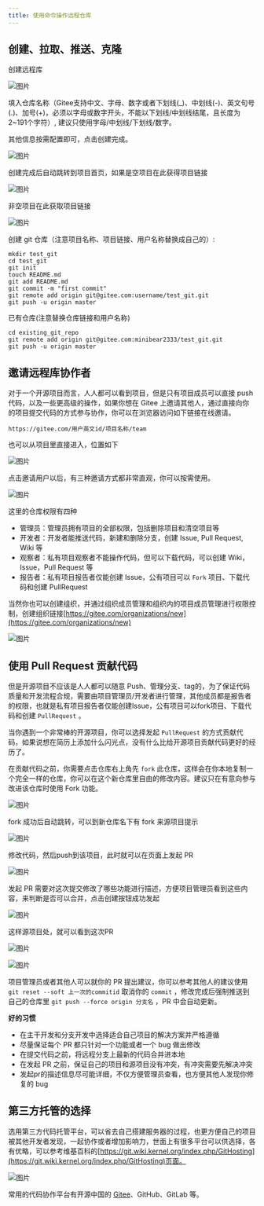 ```yaml
---
title: 使用命令操作远程仓库
---
```


## 创建、拉取、推送、克隆

创建远程库

![图片](./../../.vuepress/public/images/4PyWTtPatfEMPva8.png)

填入仓库名称（Gitee支持中文、字母、数字或者下划线(_)、中划线(-)、英文句号(.)、加号(+)，必须以字母或数字开头，不能以下划线/中划线结尾，且长度为2~191个字符）, 建议只使用字母/中划线/下划线/数字。

其他信息按需配置即可，点击创建完成。

![图片](./../../.vuepress/public/images/4XEFGcw8y3lz0s08.png)

创建完成后自动跳转到项目首页，如果是空项目在此获得项目链接

![图片](./../../.vuepress/public/images/y4YdVWdHf0PMv3DO.png)

非空项目在此获取项目链接

![图片](./../../.vuepress/public/images/8KLaeVL4lfdARVmg.png)

创建 git 仓库（注意项目名称、项目链接、用户名称替换成自己的）:

``` shell
mkdir test_git
cd test_git
git init
touch README.md
git add README.md
git commit -m "first commit"
git remote add origin git@gitee.com:username/test_git.git
git push -u origin master
```

已有仓库(注意替换仓库链接和用户名称)

``` shell
cd existing_git_repo
git remote add origin git@gitee.com:minibear2333/test_git.git
git push -u origin master
```

## 邀请远程库协作者

对于一个开源项目而言，人人都可以看到项目，但是只有项目成员可以直接 push 代码，以及一些更高级的操作，如果你想在 Gitee 上邀请其他人，通过直接向你的项目提交代码的方式参与协作，你可以在浏览器访问如下链接在线邀请。

``` shell
https://gitee.com/用户英文id/项目名称/team
```

也可以从项目里直接进入，位置如下

![图片](./../../.vuepress/public/images/tCjmXlajVHT3wBO5.png)

点击邀请用户以后，有三种邀请方式都非常直观，你可以按需使用。

![图片](./../../.vuepress/public/images/RRk20SADHmAxla4c.png)

这里的仓库权限有四种

* 管理员：管理员拥有项目的全部权限，包括删除项目和清空项目等
* 开发者：开发者能推送代码，新建和删除分支，创建 Issue, Pull Request, Wiki 等
* 观察者：私有项目观察者不能操作代码，但可以下载代码，可以创建 Wiki，Issue，Pull Request 等
* 报告者：私有项目报告者仅能创建 Issue，公有项目可以 `Fork` 项目、下载代码和创建 PullRequest

当然你也可以创建组织，并通过组织成员管理和组织内的项目成员管理进行权限控制，创建组织链接[https://gitee.com/organizations/new](https://gitee.com/organizations/new)

![图片](./../../.vuepress/public/images/j7HqrRWsZ32fvk4a.png)

## 使用 Pull Request 贡献代码

但是开源项目不应该是人人都可以随意 Push、管理分支、tag的，为了保证代码质量和开发流程合规，需要由项目管理员/开发者进行管理，其他成员都是报告者的权限，也就是私有项目报告者仅能创建Issue，公有项目可以fork项目、下载代码和创建 `PullRequest` 。

当你遇到一个非常棒的开源项目，你可以选择发起 `PullRequest` 的方式贡献代码，如果说想在简历上添加什么闪光点，没有什么比给开源项目贡献代码更好的经历了。

在贡献代码之前，你需要点击仓库右上角先 `fork` 此仓库，这样会在你本地复制一个完全一样的仓库，你可以在这个新仓库里自由的修改内容。建议只在有意向参与改进该仓库时使用 Fork 功能。

![图片](./../../.vuepress/public/images/Pn896AiiO3WQGIPN.png)

fork 成功后自动跳转，可以到新仓库名下有 fork 来源项目提示

![图片](./../../.vuepress/public/images/a5LZQbof77uA2QiM.png)

修改代码，然后push到该项目，此时就可以在页面上发起 PR

![图片](./../../.vuepress/public/images/BJIDxe2ZoBfoxUrz.png)

发起 PR 需要对这次提交修改了哪些功能进行描述，方便项目管理员看到这些内容，来判断是否可以合并，点击创建按钮成功发起

![图片](./../../.vuepress/public/images/Ev3LOjIyyvWUy8a2.png)

这样源项目处，就可以看到这次PR

![图片](./../../.vuepress/public/images/0NoZ7Wk6PTbqVcXd.png)

![图片](./../../.vuepress/public/images/n4cDod09ZW48K83s.png)

项目管理员或者其他人可以就你的 PR 提出建议，你可以参考其他人的建议使用 `git reset --soft 上一次的commitid` 取消你的 `commit` ，修改完成后强制推送到自己的仓库里 `git push --force origin 分支名` ，PR 中会自动更新。

**好的习惯**

* 在主干开发和分支开发中选择适合自己项目的解决方案并严格遵循
* 尽量保证每个 PR 都只针对一个功能或者一个 bug 做出修改
* 在提交代码之前，将远程分支上最新的代码合并进本地
* 在发起 PR 之前，保证自己的项目和源项目没有冲突，有冲突需要先解决冲突
* 发起pr的描述信息尽可能详细，不仅方便管理员查看，也方便其他人发现你修复的 bug

## 第三方托管的选择

选用第三方代码托管平台，可以省去自己搭建服务器的过程，也更方便自己的项目被其他开发者发现，一起协作或者增加影响力，世面上有很多平台可以供选择，各有优略，可以参考维基百科的[https://git.wiki.kernel.org/index.php/GitHosting](https://git.wiki.kernel.org/index.php/GitHosting)页面。

![图片](./../../.vuepress/public/images/TethsFXt2ISwRJFE.png)

常用的代码协作平台有开源中国的 [Gitee](https://gitee.com/)、GitHub、GitLab 等。
